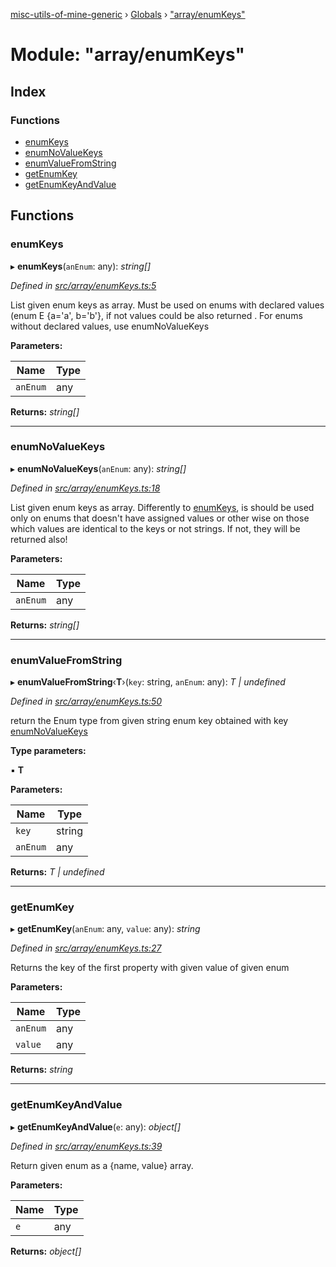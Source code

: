 [misc-utils-of-mine-generic](../README.md) › [Globals](../globals.md) › ["array/enumKeys"](_array_enumkeys_.md)

# Module: "array/enumKeys"

## Index

### Functions

* [enumKeys](_array_enumkeys_.md#enumkeys)
* [enumNoValueKeys](_array_enumkeys_.md#enumnovaluekeys)
* [enumValueFromString](_array_enumkeys_.md#enumvaluefromstring)
* [getEnumKey](_array_enumkeys_.md#getenumkey)
* [getEnumKeyAndValue](_array_enumkeys_.md#getenumkeyandvalue)

## Functions

###  enumKeys

▸ **enumKeys**(`anEnum`: any): *string[]*

*Defined in [src/array/enumKeys.ts:5](https://github.com/cancerberoSgx/misc-utils-of-mine/blob/4b5e32c/misc-utils-of-mine-generic/src/array/enumKeys.ts#L5)*

List given enum keys as array. Must be used on enums with declared values (enum E {a='a', b='b'}, if not
values could be also returned . For enums without declared values, use enumNoValueKeys

**Parameters:**

Name | Type |
------ | ------ |
`anEnum` | any |

**Returns:** *string[]*

___

###  enumNoValueKeys

▸ **enumNoValueKeys**(`anEnum`: any): *string[]*

*Defined in [src/array/enumKeys.ts:18](https://github.com/cancerberoSgx/misc-utils-of-mine/blob/4b5e32c/misc-utils-of-mine-generic/src/array/enumKeys.ts#L18)*

List given enum keys as array. Differently to [enumKeys](_array_enumkeys_.md#enumkeys), is should be used only on enums that doesn't
have assigned values or other wise on those which values are identical to the keys or not strings. If not,
they will be returned also!

**Parameters:**

Name | Type |
------ | ------ |
`anEnum` | any |

**Returns:** *string[]*

___

###  enumValueFromString

▸ **enumValueFromString**‹**T**›(`key`: string, `anEnum`: any): *T | undefined*

*Defined in [src/array/enumKeys.ts:50](https://github.com/cancerberoSgx/misc-utils-of-mine/blob/4b5e32c/misc-utils-of-mine-generic/src/array/enumKeys.ts#L50)*

return the Enum type from given string enum key obtained with key [enumNoValueKeys](_array_enumkeys_.md#enumnovaluekeys)

**Type parameters:**

▪ **T**

**Parameters:**

Name | Type |
------ | ------ |
`key` | string |
`anEnum` | any |

**Returns:** *T | undefined*

___

###  getEnumKey

▸ **getEnumKey**(`anEnum`: any, `value`: any): *string*

*Defined in [src/array/enumKeys.ts:27](https://github.com/cancerberoSgx/misc-utils-of-mine/blob/4b5e32c/misc-utils-of-mine-generic/src/array/enumKeys.ts#L27)*

Returns the key of the first property with given value of given enum

**Parameters:**

Name | Type |
------ | ------ |
`anEnum` | any |
`value` | any |

**Returns:** *string*

___

###  getEnumKeyAndValue

▸ **getEnumKeyAndValue**(`e`: any): *object[]*

*Defined in [src/array/enumKeys.ts:39](https://github.com/cancerberoSgx/misc-utils-of-mine/blob/4b5e32c/misc-utils-of-mine-generic/src/array/enumKeys.ts#L39)*

Return given enum as a {name, value} array.

**Parameters:**

Name | Type |
------ | ------ |
`e` | any |

**Returns:** *object[]*
